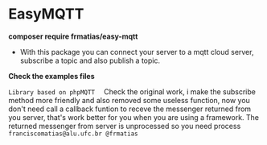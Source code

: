 # EasyMQTT
****composer require frmatias/easy-mqtt****

  - With this package you can connect your server to a mqtt cloud server, subscribe a topic and also publish a topic.


****Check the examples files****

`Library based on phpMQTT 
` Check the original work, i make the subscribe method more friendly and also removed some useless function, now you don't need call a callback funtion to receve the messenger returned from you server, that's work better for you when you are using a framework. 
The returned messenger from server is unprocessed so you need process 
`
franciscomatias@alu.ufc.br
@frmatias`
